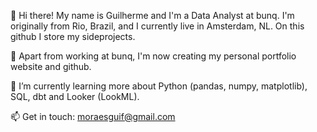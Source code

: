 <!---
moraesguif/moraesguif is a ✨ special ✨ repository because its `README.md` (this file) appears on your GitHub profile.
You can click the Preview link to take a look at your changes.
--->

👋 Hi there!
My name is Guilherme and I'm a Data Analyst at bunq. I'm originally from Rio, Brazil, and I currently live in Amsterdam, NL. 
On this github I store my sideprojects.

🔭 Apart from working at bunq, I'm now creating my personal portfolio website and github.

🌱 I’m currently learning more about Python (pandas, numpy, matplotlib), SQL, dbt and Looker (LookML).

📫 Get in touch: moraesguif@gmail.com 
<!---
or check my homepage https://portfoliolink.com
-->
